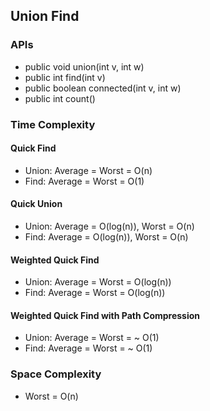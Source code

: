 ## Union Find

### APIs
- public void union(int v, int w)
- public int find(int v)
- public boolean connected(int v, int w)
- public int count()


### Time Complexity

#### Quick Find
- Union: Average = Worst = O(n)
- Find:  Average = Worst = O(1)

#### Quick Union
- Union: Average = O(log(n)), Worst = O(n)
- Find:  Average = O(log(n)), Worst = O(n)

#### Weighted Quick Find
- Union: Average = Worst = O(log(n))
- Find:  Average = Worst = O(log(n))

#### Weighted Quick Find with Path Compression
- Union: Average = Worst = ~ O(1)
- Find:  Average = Worst = ~ O(1)


### Space Complexity
- Worst = O(n)